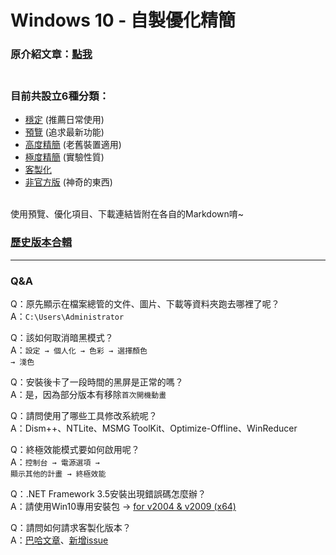 # Windows 10 - 自製優化精簡

### 原介紹文章：[點我](https://home.gamer.com.tw/creationDetail.php?sn=4769475) <br><br>

### 目前共設立6種分類：
- [穩定](/stable.md) (推薦日常使用)
- [預覽](/prerelease.md) (追求最新功能)
- [高度精簡](/highly_simplified.md) (老舊裝置適用)
- [極度精簡](/extreme.md) (實驗性質)
- [客製化](/customized.md)
- [非官方版](/special_edition.md) (神奇的東西)

<br>
使用預覽、優化項目、下載連結皆附在各自的Markdown唷~

### [歷史版本合輯](http://tiny.cc/win10_simplify_dl)

----

### Q&A
Q：原先顯示在檔案總管的文件、圖片、下載等資料夾跑去哪裡了呢？<br>
A：<code>C:\Users\Administrator</code><br>

Q：該如何取消暗黑模式？<br>
A：<code>設定 → 個人化 → 色彩 → 選擇顏色 → 淺色</code><br>

Q：安裝後卡了一段時間的黑屏是正常的嗎？<br>
A：是，因為部分版本有移除<code>首次開機動畫</code><br>

Q：請問使用了哪些工具修改系統呢？<br>
A：Dism++、NTLite、MSMG ToolKit、Optimize-Offline、WinReducer<br>

Q：終極效能模式要如何啟用呢？<br>
A：<code>控制台 → 電源選項 → 顯示其他的計畫 → 終極效能</code><br>

Q：.NET Framework 3.5安裝出現錯誤碼怎麼辦？<br>
A：請使用Win10專用安裝包 → [for v2004 & v2009 (x64)](http://tiny.cc/netfx3_for_19041_x64)<br>

Q：請問如何請求客製化版本？<br>
A：[巴哈文章](https://home.gamer.com.tw/creationDetail.php?sn=4769475)、[新增issue](https://github.com/WhatTheBlock/Win10_Simplify/issues)<br>
